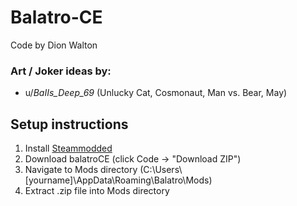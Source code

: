 # Balatro-CE
Code by Dion Walton  
### Art / Joker ideas by:
- u/_BaIIs_Deep_69_ (Unlucky Cat, Cosmonaut, Man vs. Bear, May)
## Setup instructions
1. Install [Steammodded](https://github.com/Steamodded/smods)
2. Download balatroCE (click Code -> "Download ZIP")
3. Navigate to Mods directory (C:\Users\\[yourname]\AppData\Roaming\Balatro\Mods\)
4. Extract .zip file into Mods directory
